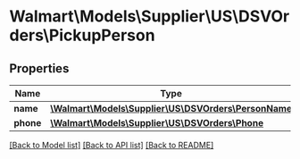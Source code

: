 # Walmart\Models\Supplier\US\DSVOrders\PickupPerson

## Properties

Name | Type | Description | Notes
------------ | ------------- | ------------- | -------------
**name** | [**\Walmart\Models\Supplier\US\DSVOrders\PersonName**](PersonName.md) |  | [optional]
**phone** | [**\Walmart\Models\Supplier\US\DSVOrders\Phone**](Phone.md) |  | [optional]


[[Back to Model list]](./) [[Back to API list]](../../../../../README.md#supported-apis) [[Back to README]](../../../../../README.md)
